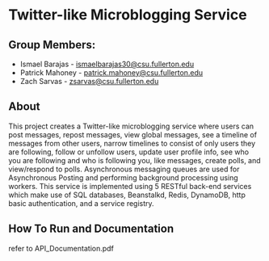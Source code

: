 # Twitter-like Microblogging Service

## Group Members:

- Ismael Barajas - ismaelbarajas30@csu.fullerton.edu
- Patrick Mahoney - patrick.mahoney@csu.fullerton.edu
- Zach Sarvas - zsarvas@csu.fullerton.edu

## About

This project creates a Twitter-like microblogging service where users can post messages, repost messages, view global messages, see a timeline of messages from other users, narrow timelines to consist of only users they are following, follow or unfollow users, update user profile info, see who you are following and who is following you, like messages, create polls, and view/respond to polls. Asynchronous messaging queues are used for Asynchronous Posting and performing background processing using workers. This service is implemented using 5 RESTful back-end services which make use of SQL databases, Beanstalkd, Redis, DynamoDB, http basic authentication, and a service registry.

## How To Run and Documentation

refer to API_Documentation.pdf
